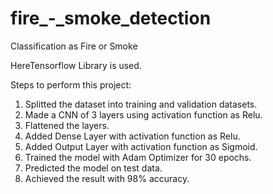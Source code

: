 # fire_-_smoke_detection
Classification as Fire or Smoke

HereTensorflow Library is used.

Steps to perform this project:

1. Splitted the dataset into training and validation datasets.
2. Made a CNN of 3 layers using activation function as Relu.
3. Flattened the layers.
4. Added Dense Layer with activation function as Relu.
5. Added Output Layer with activation function as Sigmoid.
6. Trained the model with Adam Optimizer for 30 epochs.
7. Predicted the model on test data.
8. Achieved the result with 98% accuracy.

